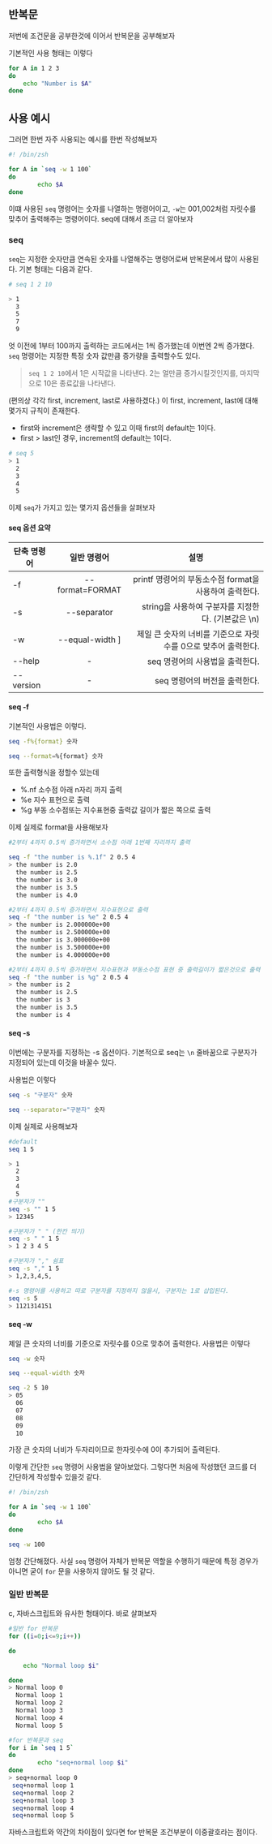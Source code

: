 ## 반복문

저번에 조건문을 공부한것에 이어서 반복문을 공부해보자

기본적인 사용 형태는 이렇다

```bash
for A in 1 2 3
do
	echo "Number is $A"
done
```

## 사용 예시

그러면 한번 자주 사용되는 예시를 한번 작성해보자

```bash
#! /bin/zsh

for A in `seq -w 1 100`
do
        echo $A
done
```

이떄 사용된 `seq` 명령어는 숫자를 나열하는 명령어이고, `-w`는 001,002처럼 자릿수를 맞추어 출력해주는 명령어이다.
seq에 대해서 조금 더 알아보자

### seq

`seq`는 지정한 숫자만큼 연속된 숫자를 나열해주는 명령어로써 반복문에서 많이 사용된다.
기본 형태는 다음과 같다.

```bash
# seq 1 2 10

> 1
  3
  5
  7
  9
```

엇 이전에 1부터 100까지 출력하는 코드에서는 1씩 증가했는데 이번엔 2씩 증가했다.
`seq` 명령어는 지정한 특정 숫자 값만큼 증가량을 출력할수도 있다.

> `seq 1 2 10`에서 1은 시작값을 나타낸다. 2는 얼만큼 증가시킬것인지를, 마지막으로 10은 종료값을 나타낸다.

(편의상 각각 first, increment, last로 사용하겠다.)
이 first, increment, last에 대해 몇가지 규칙이 존재한다.

- first와 increment은 생략할 수 있고 이때 first의 default는 1이다.
- first > last인 경우, increment의 default는 1이다.

```bash
# seq 5
> 1
  2
  3
  4
  5
```

이제 `seq`가 가지고 있는 몇가지 옵션들을 살펴보자

#### seq 옵션 요약

| <center>단축 명령어</center> | <center>일반 명령어</center> |                                          <center>설명<center/> |
| ---------------------------- | :--------------------------: | -------------------------------------------------------------: |
| -f                           |       --format=FORMAT        |         printf 명령어의 부동소수점 format을 사용하여 출력한다. |
| -s                           |         --separator          |             string을 사용하여 구분자를 지정한다. (기본값은 \n) |
| -w                           |       --equal-width ]        | 제일 큰 숫자의 너비를 기준으로 자릿수를 0으로 맞추어 출력한다. |
| --help                       |              -               |                                seq 명령어의 사용법을 출력한다. |
| --version                    |              -               |                                  seq 명령어의 버전을 출력한다. |

#### seq -f

기본적인 사용법은 이렇다.

```bash
seq -f%{format} 숫자

seq --format=%{format} 숫자
```

또한 출력형식을 정할수 있는데

- %.nf
  소수점 아래 n자리 까지 출력
- %e
  지수 표현으로 출력
- %g
  부동 소수점또는 지수표현중 출력값 길이가 짧은 쪽으로 출력

이제 실제로 format을 사용해보자

```bash
#2부터 4까지 0.5씩 증가하면서 소수점 아래 1번째 자리까지 출력

seq -f "the number is %.1f" 2 0.5 4
> the number is 2.0
  the number is 2.5
  the number is 3.0
  the number is 3.5
  the number is 4.0

#2부터 4까지 0.5씩 증가하면서 지수표현으로 출력
seq -f "the number is %e" 2 0.5 4
> the number is 2.000000e+00
  the number is 2.500000e+00
  the number is 3.000000e+00
  the number is 3.500000e+00
  the number is 4.000000e+00

#2부터 4까지 0.5씩 증가하면서 지수표현과 부동소수점 표현 중 출력길이가 짧은것으로 출력
seq -f "the number is %g" 2 0.5 4
> the number is 2
  the number is 2.5
  the number is 3
  the number is 3.5
  the number is 4
```

#### seq -s

이번에는 구분자를 지정하는 -s 옵션이다.
기본적으로 seq는 `\n` 줄바꿈으로 구분자가 지정되어 있는데 이것을 바꿀수 있다.

사용법은 이렇다

```bash
seq -s "구분자" 숫자

seq --separator="구분자" 숫자
```

이제 실제로 사용해보자

```bash
#default
seq 1 5

> 1
  2
  3
  4
  5
#구분자가 ""
seq -s "" 1 5
> 12345

#구분자가 " " (한칸 띄기)
seq -s " " 1 5
> 1 2 3 4 5

#구분자가 "," 쉼표
seq -s "," 1 5
> 1,2,3,4,5,

#-s 명령어를 사용하고 따로 구분자를 지정하지 않을시, 구분자는 1로 삽입된다.
seq -s 5
> 1121314151
```

#### seq -w

제일 큰 숫자의 너비를 기준으로 자릿수를 0으로 맞추어 출력한다.
사용법은 이렇다

```bash
seq -w 숫자

seq --equal-width 숫자
```

```bash
seq -2 5 10
> 05
  06
  07
  08
  09
  10
```

가장 큰 숫자의 너비가 두자리이므로 한자릿수에 0이 추가되어 출력된다.

이렇게 간단한 `seq` 명령어 사용법을 알아보았다.
그렇다면 처음에 작성했던 코드를 더 간단하게 작성할수 있을것 같다.

```bash
#! /bin/zsh

for A in `seq -w 1 100`
do
        echo $A
done
```

```bash
seq -w 100
```

엄청 간단해졌다. 사실 `seq` 명령어 자체가 반복문 역할을 수행하기 때문에 특정 경우가 아니면 굳이 `for` 문을 사용하지 않아도 될 것 같다.

### 일반 반복문

c, 자바스크립트와 유사한 형태이다. 바로 살펴보자

```bash
#일반 for 반복문
for ((i=0;i<=9;i++))

do

    echo "Normal loop $i"

done
> Normal loop 0
  Normal loop 1
  Normal loop 2
  Normal loop 3
  Normal loop 4
  Normal loop 5

#for 반복문과 seq
for i in `seq 1 5`
do
        echo "seq+normal loop $i"
done
> seq+normal loop 0
 seq+normal loop 1
 seq+normal loop 2
 seq+normal loop 3
 seq+normal loop 4
 seq+normal loop 5
```

자바스크립트와 약간의 차이점이 있다면 for 반복문 조건부분이 이중괄호라는 점이다.
